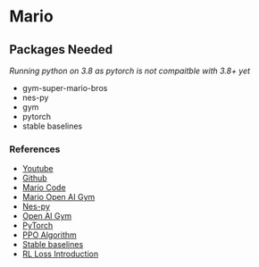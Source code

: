 # Mario
## Packages Needed
_Running python on 3.8 as pytorch is not compaitble with 3.8+ yet_
- gym-super-mario-bros
- nes-py
- gym
- pytorch
- stable baselines
### References
- [Youtube](https://www.youtube.com/watch?v=dWmJ5CXSKdw)
- [Github](https://github.com/nicknochnack)
- [Mario Code](https://github.com/nicknochnack/MarioRL)
- [Mario Open AI Gym](https://pypi.org/project/gym-super-mario-bros/)
- [Nes-py](https://pypi.org/project/nes-py/)
- [Open AI Gym](https://gymnasium.farama.org/)
- [PyTorch](https://pytorch.org/get-started/locally/)
- [PPO Algorithm](https://stable-baselines3.readthedocs.io/en/master/modules/ppo.html)
- [Stable baselines](https://stable-baselines3.readthedocs.io/en/master/guide/install.html)
- [RL Loss Introduction](https://spinningup.openai.com/en/latest/spinningup/rl_intro3.html)
